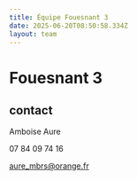 ```yaml
---
title: Équipe Fouesnant 3
date: 2025-06-20T08:50:58.334Z
layout: team
---
```


# Fouesnant 3



## contact 

 Amboise Aure

07 84 09 74 16

aure_mbrs@orange.fr

